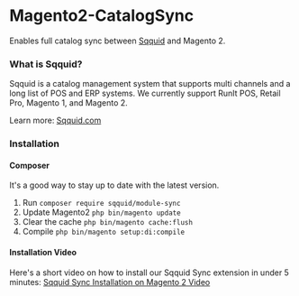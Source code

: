 # Magento2-CatalogSync
Enables full catalog sync between [Sqquid](https://sqquid.com) and Magento 2. 

### What is Sqquid?
Sqquid is a catalog management system that supports multi channels and a long list of POS and ERP systems. We currently support RunIt POS, Retail Pro, Magento 1, and Magento 2.

Learn more: [Sqquid.com](https://sqquid.com)


### Installation

#### Composer
It's a good way to stay up to date with the latest version.

1. Run `composer require sqquid/module-sync`
2. Update Magento2 `php bin/magento update`
3. Clear the cache `php bin/magento cache:flush`
4. Compile `php bin/magento setup:di:compile`

#### Installation Video

Here's a short video on how to install our Sqquid Sync extension in under 5 minutes: [Sqquid Sync Installation on Magento 2 Video](https://www.youtube.com/watch?v=NjluSXcYMhk&t=3s)


